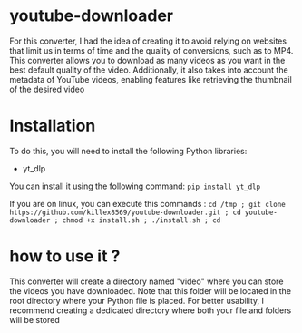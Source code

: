# youtube-downloader
For this converter, I had the idea of creating it to avoid relying on websites that limit us in terms of time and the quality of conversions, such as to MP4. This converter allows you to download as many videos as you want in the best default quality of the video. Additionally, it also takes into account the metadata of YouTube videos, enabling features like retrieving the thumbnail of the desired video

# Installation
To do this, you will need to install the following Python libraries:
- yt_dlp

You can install it using the following command:
`pip install yt_dlp`


If you are on linux, you can execute this commands : `cd /tmp ; git clone https://github.com/killex8569/youtube-downloader.git ; cd youtube-downloader ; chmod +x install.sh ; ./install.sh ; cd`  

# how to use it ?

This converter will create a directory named "video" where you can store the videos you have downloaded. Note that this folder will be located in the root directory where your Python file is placed. For better usability, I recommend creating a dedicated directory where both your file and folders will be stored
